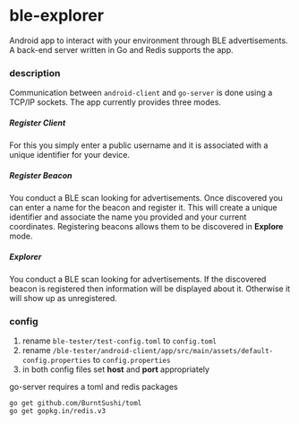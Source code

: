 # ble-explorer

Android app to interact with your environment through BLE advertisements. A back-end
server written in Go and Redis supports the app.

### description

Communication between `android-client` and `go-server` is done using a TCP/IP sockets.
The app currently provides three modes.

##### Register Client

For this you simply enter a public username and it is associated with a unique
identifier for your device. 

##### Register Beacon

You conduct a BLE scan looking for advertisements. Once discovered you can enter
a name for the beacon and register it. This will create a unique identifier and associate
the name you provided and your current coordinates. Registering beacons allows them to be
discovered in **Explore** mode.

##### Explorer

You conduct a BLE scan looking for advertisements. If the discovered beacon is registered then
information will be displayed about it. Otherwise it will show up as unregistered.

### config
1. rename `ble-tester/test-config.toml` to `config.toml`
2. rename `/ble-tester/android-client/app/src/main/assets/default-config.properties` to `config.properties`
3. in both config files set **host** and **port** appropriately

go-server requires a toml and redis packages
```
go get github.com/BurntSushi/toml
go get gopkg.in/redis.v3
```

